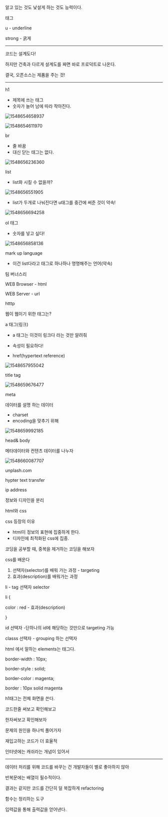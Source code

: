 알고 있는 것도 낯설게 하는 것도 능력이다.



태그



u - underline

strong - 굵게



----

코드는 설계도다!



하지만 건축과 다르게 설계도를 짜면 바로 프로덕트로 나온다.



결국, 오픈소스는 제품을 주는 것!

---





h1 

- 제목에 쓰는 태그
- 숫자가 늘어 남에 따라 작아진다.

![1548654658937](C:\Users\Administrator\Desktop\web_facebook\h1_code)

![1548654611970](C:\Users\Administrator\Desktop\web_facebook\h1.png)



br 

- 줄 바꿈
- 대신 닫는 태그는 없다.

![1548656236360](C:\Users\Administrator\Desktop\web_facebook\br)

list

- list화 시킬 수 없을까?

![1548656551905](C:\Users\Administrator\Desktop\web_facebook\list)



- list가 두개로 나눠진다면 u태그를 중간에 써준 것이 약속!

![1548656694258](C:\Users\Administrator\Desktop\web_facebook\u)



ol 태그

- 숫자를 넣고 싶다! 

![1548656858136](C:\Users\Administrator\Desktop\web_facebook\ol)

mark up language

- 이건 list다라고 태그로 하나하나 명명해주는 언어(약속)

팀 버너스리

WEB Browser - html

WEB Server - url

htttp



웹이 웹이기 위한 태그는?

a 태그(링크)

- a 태그는 이것이 링크다 라는 것만 알려줘

- 속성이 필요하다!
- href(hypertext reference)

![1548657955042](C:\Users\Administrator\Desktop\web_facebook\a_href)





title tag



![1548659676477](C:\Users\Administrator\Desktop\web_facebook\title_tag)



meta

데이터를 설명 하는 데이터

- charset
- encoding을 맞추기 위해

![1548659992185](C:\Users\Administrator\Desktop\web_facebook\meta)



head& body

메타데이터와 컨텐츠 데이터를 나누자

![1548660087707](C:\Users\Administrator\Desktop\web_facebook\head_body)



unplash.com



hypter text transfer 



ip address 







정보와 디자인을 분리

html와 css



css 등장의 이유

- html이 정보의 표현에 집중하게 한다.
- 디자인에 최적화된 css에 집중.



코딩을 공부할 때, 중복을 제거하는 코딩을 해보자



css를 배운다

1. 선택자(selector)를 배워 가는 과정 - targeting
2. 효과(description)를 배워가는 과정 



li - tag 선택자 selector

li {

color : red         - 효과(description)

}



id 선택자 -단하나의 id에 해당하는 것만으로 targeting 가능

classs 선택자 - grouping 하는 선택자



html 에서 말하는 elements는 태그다.



border-width : 10px;

border-style : solid;

border-color : magenta;



border : 10px solid magenta



h1태그는 전체 화면을 쓴다.



코드한줄 써보고 확인해보고 

한자써보고 확인해보자

문제의 원인을 하나씩 풀어가자



재입고하는 코드가 더 효율적

인터넷에는 캐쉬라는 개념이 있어서 



---

데이터 처리를 위해 코드를 바꾸는 건 개발자들이 별로 좋아하지 않아



반복문에는 배열이 필수적이다. 

결과는 같지만 코드를 간단히 덜 복잡하게 refactoring



함수는 정리하는 도구

입력값을 통해 출력값을 얻어낸다.